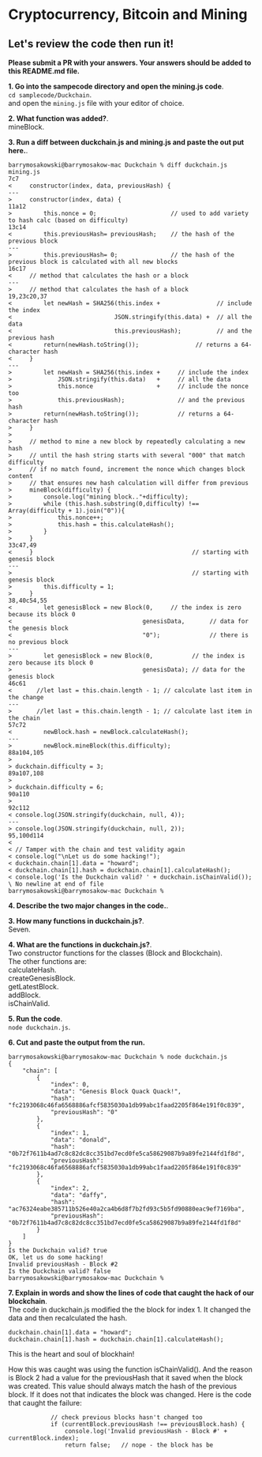 # Cryptocurrency, Bitcoin and Mining    

## Let's review the code then run it!

**Please submit a PR with your answers.  Your answers should be added to this README.md file.** 

**1.  Go into the sampecode directory and open the mining.js code**.    
`cd samplecode/Duckchain`.    
 and open the `mining.js` file with your editor of choice.      

**2.  What function was added?**.    
mineBlock.        


**3.  Run a diff between duckchain.js and mining.js and paste the out put here.**.
```
barrymosakowski@barrymosakow-mac Duckchain % diff duckchain.js mining.js
7c7
<     constructor(index, data, previousHash) {   
---
>     constructor(index, data) {   
11a12
>         this.nonce = 0;                     // used to add variety to hash calc (based on difficulty)
13c14
<         this.previousHash= previousHash;    // the hash of the previous block
---
>         this.previousHash= 0;               // the hash of the previous block is calculated with all new blocks
16c17
<     // method that calculates the hash or a block
---
>     // method that calculates the hash of a block
19,23c20,37
<         let newHash = SHA256(this.index +                // include the index 
<                             JSON.stringify(this.data) +  // all the data 
<                             this.previousHash);          // and the previous hash
<         return(newHash.toString());                // returns a 64-character hash
<     }                  
---
>         let newHash = SHA256(this.index +     // include the index 
>             JSON.stringify(this.data)   +     // all the data 
>             this.nonce                  +     // include the nonce too
>             this.previousHash);               // and the previous hash
>         return(newHash.toString());           // returns a 64-character hash
>     }       
> 
>     // method to mine a new block by repeatedly calculating a new hash
>     // until the hash string starts with several "000" that match difficulty
>     // if no match found, increment the nonce which changes block content
>     // that ensures new hash calculation will differ from previous
>     mineBlock(difficulty) {
>         console.log("mining block.."+difficulty);
>         while (this.hash.substring(0,difficulty) !== Array(difficulty + 1).join("0")){
>             this.nonce++;  
>             this.hash = this.calculateHash();
>         }
>     }
33c47,49
<     }                                             // starting with genesis block
---
>                                                   // starting with genesis block
>         this.difficulty = 1;
>     }                                             
38,40c54,55
<         let genesisBlock = new Block(0,     // the index is zero because its block 0 
<                                     genesisData,       // data for the genesis block 
<                                     "0");              // there is no previous block 
---
>         let genesisBlock = new Block(0,           // the index is zero because its block 0 
>                                     genesisData); // data for the genesis block 
46c61
<       //let last = this.chain.length - 1; // calculate last item in the change 
---
>       //let last = this.chain.length - 1; // calculate last item in the chain
57c72
<         newBlock.hash = newBlock.calculateHash();
---
>         newBlock.mineBlock(this.difficulty);
88a104,105
> 
> duckchain.difficulty = 3;
89a107,108
>  
> duckchain.difficulty = 6;
90a110
> 
92c112
< console.log(JSON.stringify(duckchain, null, 4));          
---
> console.log(JSON.stringify(duckchain, null, 2));          
95,100d114
< 
< // Tamper with the chain and test validity again
< console.log("\nLet us do some hacking!");
< duckchain.chain[1].data = "howard";
< duckchain.chain[1].hash = duckchain.chain[1].calculateHash();
< console.log('Is the Duckchain valid? ' + duckchain.isChainValid());
\ No newline at end of file
barrymosakowski@barrymosakow-mac Duckchain %
```

**4. Describe the two major changes in the code.**.       
 

**3.  How many functions in duckchain.js?**.    
Seven.     

**4.  What are the functions in duckchain.js?**.         
Two constructor functions for the classes (Block and Blockchain).    
The other functions are:        
calculateHash.      
createGenesisBlock.         
getLatestBlock.    
addBlock.     
isChainValid.     

**5.  Run the code**.     
`node duckchain.js`.    

**6.  Cut and paste the output from the run.**
```
barrymosakowski@barrymosakow-mac Duckchain % node duckchain.js
{
    "chain": [
        {
            "index": 0,
            "data": "Genesis Block Quack Quack!",
            "hash": "fc2193068c46fa6568886afcf5835030a1db99abc1faad2205f864e191f0c839",
            "previousHash": "0"
        },
        {
            "index": 1,
            "data": "donald",
            "hash": "0b72f7611b4ad7c8c82dc8cc351bd7ecd0fe5ca58629087b9a89fe2144fd1f8d",
            "previousHash": "fc2193068c46fa6568886afcf5835030a1db99abc1faad2205f864e191f0c839"
        },
        {
            "index": 2,
            "data": "daffy",
            "hash": "ac76324eabe385711b526e40a2ca4b6d8f7b2fd93c5b5fd90880eac9ef7169ba",
            "previousHash": "0b72f7611b4ad7c8c82dc8cc351bd7ecd0fe5ca58629087b9a89fe2144fd1f8d"
        }
    ]
}
Is the Duckchain valid? true
OK, let us do some hacking!
Invalid previousHash - Block #2
Is the Duckchain valid? false
barrymosakowski@barrymosakow-mac Duckchain %
```
     

 **7.  Explain in words and show the lines of code that caught the hack of our blockchain**.    
 The code in duckchain.js modified the the block for index 1.   It changed the data and then recalculated the hash.  
```
duckchain.chain[1].data = "howard";
duckchain.chain[1].hash = duckchain.chain[1].calculateHash();
```
      
This is the heart and soul of blockhain! 

How this was caught was using the function isChainValid().  And the reason is Block 2 had a value for the previousHash that it saved when the block was created.  This value should always match the hash of the previous block.  If it does not that indicates the block was changed.  Here is the code that caught the failure:
```
            // check previous blocks hasn't changed too
            if (currentBlock.previousHash !== previousBlock.hash) {   
                console.log('Invalid previousHash - Block #' + currentBlock.index);
                return false;   // nope - the block has be


